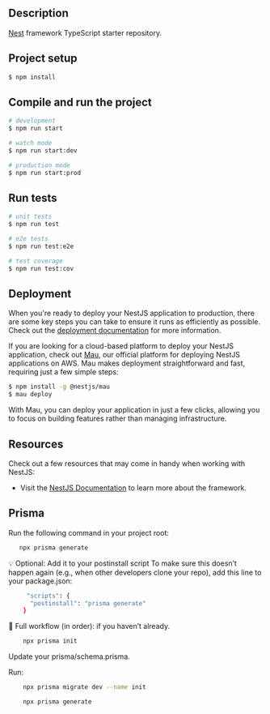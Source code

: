 
## Description

[Nest](https://github.com/nestjs/nest) framework TypeScript starter repository.

## Project setup

```bash
$ npm install
```

## Compile and run the project

```bash
# development
$ npm run start

# watch mode
$ npm run start:dev

# production mode
$ npm run start:prod
```

## Run tests

```bash
# unit tests
$ npm run test

# e2e tests
$ npm run test:e2e

# test coverage
$ npm run test:cov
```

## Deployment

When you're ready to deploy your NestJS application to production, there are some key steps you can take to ensure it runs as efficiently as possible. Check out the [deployment documentation](https://docs.nestjs.com/deployment) for more information.

If you are looking for a cloud-based platform to deploy your NestJS application, check out [Mau](https://mau.nestjs.com), our official platform for deploying NestJS applications on AWS. Mau makes deployment straightforward and fast, requiring just a few simple steps:

```bash
$ npm install -g @nestjs/mau
$ mau deploy
```

With Mau, you can deploy your application in just a few clicks, allowing you to focus on building features rather than managing infrastructure.

## Resources

Check out a few resources that may come in handy when working with NestJS:

- Visit the [NestJS Documentation](https://docs.nestjs.com) to learn more about the framework.

## Prisma

Run the following command in your project root:

```bash
   npx prisma generate
```

💡 Optional: Add it to your postinstall script
To make sure this doesn’t happen again (e.g., when other developers clone your repo), add this line to your package.json:

```bash
     "scripts": {
      "postinstall": "prisma generate"
    } 
```

🔁 Full workflow (in order):
if you haven’t already.

````bash
    npx prisma init
````


Update your prisma/schema.prisma.

Run:
````bash
    npx prisma migrate dev --name init
````
````bash
    npx prisma generate
````
